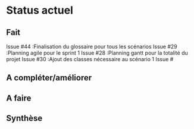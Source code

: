 Status actuel
=============

Fait
----
Issue #44 :Finalisation du glossaire pour tous les scénarios
Issue #29 :Planning agile pour le sprint 1
Issue #28 :Planning gantt pour la totalité du projet
Issue #30 :Ajout des classes nécessaire au scénario 1
Issue #

A compléter/améliorer
---------------------


A faire
-------


Synthèse
--------



